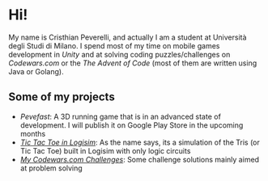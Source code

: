 # Hi!

My name is Cristhian Peverelli, and actually I am a student at Università degli Studi di Milano. I spend most of my time on mobile games development in _Unity_ and at solving coding puzzles/challenges on _Codewars.com_ or the _The Advent of Code_ (most of them are written using Java or Golang).

## Some of my projects

* _Pevefast_: A 3D running game that is in an advanced state of development. I will publish it on Google Play Store in the upcoming months
* _[Tic Tac Toe in Logisim](https://github.com/CristhianPeverelli/Logisim-Tris-Project)_: As the name says, its a simulation of the Tris (or Tic Tac Toe) built in Logisim with only logic circuits
* _[My Codewars.com Challenges](https://github.com/CristhianPeverelli/Codewars-Challenge)_: Some challenge solutions mainly aimed at problem solving

